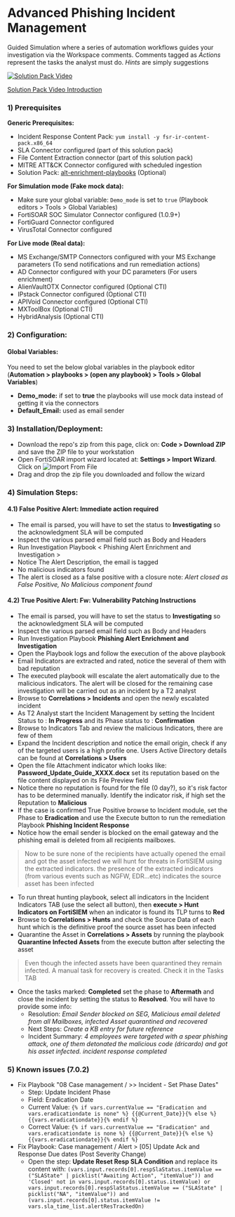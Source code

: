 # Advanced Phishing Incident Management

Guided Simulation where a series of automation workflows guides your investigation via the Workspace comments. Comments tagged as *Actions* represent the tasks the analyst must do. *Hints* are simply suggestions

[![Solution Pack Video](https://img.youtube.com/vi/eQ0G_Tgr_4M/0.jpg)](https://www.youtube.com/embed/eQ0G_Tgr_4M)

[Solution Pack Video Introduction](https://www.youtube.com/embed/eQ0G_Tgr_4M)

### 1) Prerequisites

**Generic Prerequisites:**
- Incident Response Content Pack: `yum install -y fsr-ir-content-pack.x86_64`
- SLA Connector configured (part of this solution pack)
- File Content Extraction connector (part of this solution pack)
- MITRE ATT&CK Connector configured with scheduled ingestion
- Solution Pack: [alt-enrichment-playbooks](https://github.com/ftnt-cse/solution-pack-alt-enrichment-playbooks) (Optional)

**For Simulation mode (Fake mock data):**
- Make sure your global variable: `Demo_mode` is set to `true` (Playbook editors > Tools > Global Variables)
- FortiSOAR SOC Simulator Connector configured (1.0.9+)
- FortiGuard Connector configured
- VirusTotal Connector configured

**For Live mode (Real data):**
- MS Exchange/SMTP Connectors configured with your MS Exchange parameters (To send notifications and run remediation actions)
- AD Connector configured with your DC parameters (For users enrichment)
- AlienVaultOTX Connector configured (Optional CTI)
- IPstack Connector configured (Optional CTI)
- APIVoid Connector configured (Optional CTI)
- MXToolBox (Optional CTI)
- HybridAnalysis (Optional CTI)

### 2) Configuration:
#### Global Variables:
You need to set the below global variables in the playbook editor (**Automation > playbooks > (open any playbook) > Tools > Global Variables**)
- **Demo_mode:** if set to **true** the playbooks will use mock data instead of getting it via the connectors
- **Default_Email:** used as email sender

### 3) Installation/Deployment:
- Download the repo's zip from this page, click on: **Code > Download ZIP** and save the ZIP file to your workstation
- Open FortiSOAR import wizard located at: **Settings > Import Wizard**. Click on ![Import From File](import_from_file.png)
- Drag and drop the zip file you downloaded and follow the wizard

### 4) Simulation Steps:
#### 4.1) False Positive Alert: **Immediate action required**
- The email is parsed, you will have to set the status to **Investigating** so the acknowledgment SLA will be computed
- Inspect the various parsed email field such as Body and Headers 
- Run Investigation Playbook < Phishing Alert Enrichment and Investigation >
- Notice The Alert Description, the email is tagged <Internal>
- No malicious indicators found
- The alert is closed as a false positive with a closure note: *Alert closed as False Positive, No Malicious component found*

#### 4.2) True Positive Alert: **Fw: Vulnerability Patching Instructions**
- The email is parsed, you will have to set the status to **Investigating** so the acknowledgment SLA will be computed
- Inspect the various parsed email field such as Body and Headers 
- Run Investigation Playbook **Phishing Alert Enrichment and Investigation**
- Open the Playbook logs and follow the execution of the above playbook
- Email Indicators are extracted and rated, notice the several of them with bad reputation
- The executed playbook will escalate the alert automatically due to the malicious indicators. The alert will be closed for the remaining case investigation will be carried out as an incident by a T2 analyst
- Browse to **Correlations > Incidents** and open the newly escalated incident
- As T2 Analyst start the Incident Management by setting the Incident Status to : **In Progress** and its Phase status to : **Confirmation**
- Browse to Indicators Tab and review the malicious Indicators, there are few of them
- Expand the Incident description and notice the email origin, check if any of the targeted users is a high profile one. Users Active Directory details can be found at **Correlations >  Users**
- Open the file Attachment indicator which looks like: **Password_Update_Guide_XXXX.docx** set its reputation based on the file content displayed on its File Preview field
- Notice there no reputation is found for the file (0 day?), so it's risk factor has to be determined manually. Identify the indicator risk, if high set the Reputation to **Malicious**
- If the case is confirmed True Positive browse to Incident module, set the Phase to **Eradication** and use the Execute button to run the remediation Playbook **Phishing Incident Response**
- Notice how the email sender is blocked on the email gateway and the phishing email is deleted from all recipients mailboxes.

> Now to be sure none of the recipients have actually opened the email and got the asset infected we will hunt for threats in FortiSIEM using the extracted indicators. the presence of the extracted indicators (from various events such as NGFW, EDR...etc) indicates the source asset has been infected

- To run threat hunting playbook, select all indicators in the Incident Indicators TAB (use the select all button), then **execute > Hunt Indicators on FortiSIEM** when an indicator is found its TLP turns to **Red**
- Browse to **Correlations > Hunts** and check the Source Data of each hunt which is the definitive proof the source asset has been infected
- Quarantine the Asset in **Correlations > Assets** by running the playbook **Quarantine Infected Assets** from the execute button after selecting the asset

> Even though the infected assets have been quarantined they remain infected. A manual task for recovery is created. Check it in the Tasks TAB

- Once the tasks marked: **Completed** set the phase to **Aftermath** and close the incident by setting the status to **Resolved**. You will have to provide some info:
  - Resolution: *Email Sender blocked on SEG, Malicious email deleted from all Mailboxes, infected Asset quarantined and recovered*
  - Next Steps: *Create a KB entry for future reference*
  - Incident Summary: *4 employees were targeted with a spear phishing attack, one of them detonated the malicious code (dricardo) and got his asset infected. incident response completed*



### 5) Known issues (7.0.2)
- Fix Playbook "08 Case management / >> Incident - Set Phase Dates"
    - Step: Update Incident Phase
    - Field: Eradication Date
    - Current Value: `{% if vars.currentValue == "Eradication and vars.eradicationdate is none" %} {{@Current_Date}}{% else %}{{vars.eradicationdate}}{% endif %}`
    - Correct Value: `{% if vars.currentValue == "Eradication" and vars.eradicationdate is none %} {{@Current_Date}}{% else %}{{vars.eradicationdate}}{% endif %}`
- Fix Playbook: Case management / Alert > [05] Update Ack and Response Due dates (Post Severity Change)
    - Open the step: **Update Reset Resp SLA Condition** and replace its content with:
```(vars.input.records[0].respSlaStatus.itemValue == ("SLAState" | picklist("Awaiting Action", "itemValue")) and 'Closed' not in vars.input.records[0].status.itemValue) or vars.input.records[0].respSlaStatus.itemValue == ("SLAState" | picklist("NA", "itemValue")) and (vars.input.records[0].status.itemValue != vars.sla_time_list.alertResTrackedOn)```